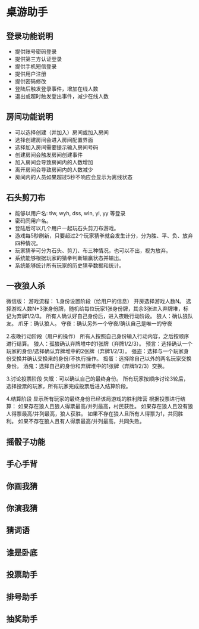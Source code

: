 # 桌游助手

## 登录功能说明

- 提供账号密码登录
- 提供第三方认证登录
- 提供手机短信登录
- 提供用户注册
- 提供密码修改
- 登陆后触发登录事件，增加在线人数
- 退出或超时触发登出事件，减少在线人数

## 房间功能说明

- 可以选择创建（并加入）房间或加入房间
- 选择创建房间会进入房间配置界面
- 选择加入房间需要提示输入房间号码
- 创建房间会触发房间创建事件
- 加入房间会导致房间内的人数增加
- 离开房间会导致房间内的人数减少
- 房间内的人员如果超过5秒不响应会显示为离线状态

## 石头剪刀布

- 能够以用户名: tlw, wyh, dss, wln, yl, yy 等登录
- 密码同用户名。
- 登陆后可以几个用户一起玩石头剪刀布游戏。
- 游戏每5秒刷新，只要超过2个玩家猜拳就会发生计分，分为胜、平、负、放弃四种情况。
- 玩家猜拳可分为石头、剪刀、布三种情况，也可以不出，视为放弃。
- 系统能够根据玩家的猜拳判断输赢状态并输出。
- 系统能够统计所有玩家的历史猜拳数据和统计。

## 一夜狼人杀

微信版：
游戏流程：
1.身份设置阶段（给用户的信息）
开房选择游戏人数N。
选择游戏人数N+3张身份牌，随机给每位玩家1张身份牌，其余3张进入弃牌堆，标记为弃牌1/2/3。
所有人确认好自己身份后，进入夜晚行动阶段。
狼人：确认狼队友。
爪牙：确认狼人。
守夜：确认另外一个守夜/确认自己是唯一的守夜

2.夜晚行动阶段（用户的操作）
所有人按照自己身份输入行动内容，之后按顺序进行结算。
狼人：孤狼确认弃牌堆中的1张牌（弃牌1/2/3）。
预言：选择确认一个玩家的身份/选择确认弃牌堆中的2张牌（弃牌1/2/3）。
强盗：选择与一个玩家身份交换并确认交换来的身份/不执行操作。
捣蛋：选择除自己以外的两名玩家交换身份。
酒鬼：选择自己的身份和弃牌堆中的1张牌（弃牌1/2/3）交换。

3.讨论投票阶段
失眠：可以确认自己的最终身份。
所有玩家按顺序讨论3轮后，选择投票的玩家，所有玩家完成投票后进入结算阶段。

4.结算阶段
显示所有玩家的最终身份已经该局游戏的胜利阵营
根据投票进行结算：
如果存在狼人且狼人得票最高/并列最高，村民获胜。
如果存在狼人且没有狼人得票最高/并列最高，狼人获胜。
如果不存在狼人且所有人得票为1，共同胜利。
如果不存在狼人且有人得票最高/并列最高，共同失败。

## 摇骰子功能

## 手心手背

## 你画我猜

## 你演我猜

## 猜词语

## 谁是卧底

## 投票助手

## 排号助手

## 抽奖助手
